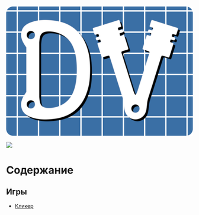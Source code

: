 ![](logo.png)

[![](https://github.com/dviglo2d/stuff/actions/workflows/main.yml/badge.svg)](https://github.com/dviglo2d/stuff/actions)

# Содержание

## Игры

* [Кликер](games/clicker)
